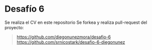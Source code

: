 # Desafío 6
Se realiza el CV en este repositorio
Se forkea y realiza pull-request del proyecto:
> https://github.com/diegonunezmora/desafio-6
> https://github.com/srnicostark/desafio-6-diegonunez
